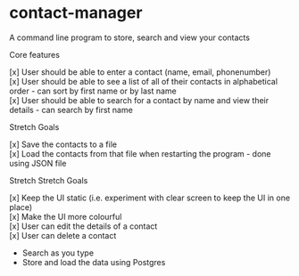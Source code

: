 # contact-manager
A command line program to store, search and view your contacts  

Core features  

[x] User should be able to enter a contact (name, email, phonenumber)  
[x] User should be able to see a list of all of their contacts in alphabetical order - can sort by first name or by last name   
[x] User should be able to search for a contact by name and view their details - can search by first name    

Stretch Goals

[x] Save the contacts to a file  
[x] Load the contacts from that file when restarting the program - done using JSON file    

Stretch Stretch Goals

[x] Keep the UI static (i.e. experiment with clear screen to keep the UI in one place)  
[x] Make the UI more colourful  
[x] User can edit the details of a contact  
[x] User can delete a contact  
- Search as you type  
- Store and load the data using Postgres  
